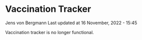 Vaccination Tracker
================
Jens von Bergmann
Last updated at 16 November, 2022 - 15:45

Vaccination tracker is no longer functional.
